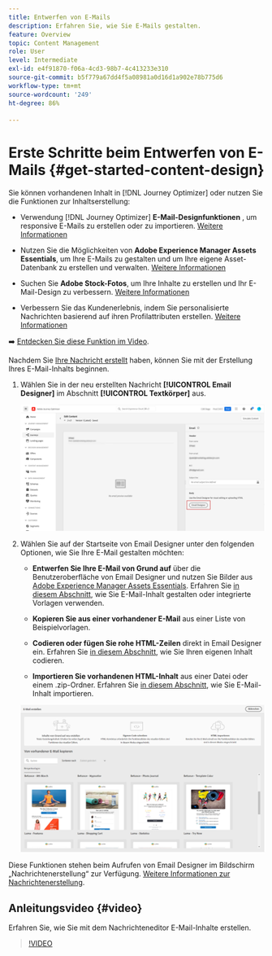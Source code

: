 ```yaml
---
title: Entwerfen von E-Mails
description: Erfahren Sie, wie Sie E-Mails gestalten.
feature: Overview
topic: Content Management
role: User
level: Intermediate
exl-id: e4f91870-f06a-4cd3-98b7-4c413233e310
source-git-commit: b5f779a67dd4f5a08981a0d16d1a902e78b775d6
workflow-type: tm+mt
source-wordcount: '249'
ht-degree: 86%

---
```


# Erste Schritte beim Entwerfen von E-Mails {#get-started-content-design}

Sie können vorhandenen Inhalt in [!DNL Journey Optimizer] oder nutzen Sie die Funktionen zur Inhaltserstellung:

* Verwendung [!DNL Journey Optimizer] **E-Mail-Designfunktionen** , um responsive E-Mails zu erstellen oder zu importieren. [Weitere Informationen](../design/create-email-content.md)

* Nutzen Sie die Möglichkeiten von **Adobe Experience Manager Assets Essentials**, um Ihre E-Mails zu gestalten und um Ihre eigene Asset-Datenbank zu erstellen und verwalten. [Weitere Informationen](../design/assets-essentials.md)

* Suchen Sie **Adobe Stock-Fotos**, um Ihre Inhalte zu erstellen und Ihr E-Mail-Design zu verbessern. [Weitere Informationen](../design/stock.md)

* Verbessern Sie das Kundenerlebnis, indem Sie personalisierte Nachrichten basierend auf ihren Profilattributen erstellen. [Weitere Informationen](../personalization/personalize.md)

➡️ [Entdecken Sie diese Funktion im Video](#video).

Nachdem Sie [Ihre Nachricht erstellt](../messages/get-started-content.md) haben, können Sie mit der Erstellung Ihres E-Mail-Inhalts beginnen.

1. Wählen Sie in der neu erstellten Nachricht **[!UICONTROL Email Designer]** im Abschnitt **[!UICONTROL Textkörper]** aus.

   ![](assets/import-html_1.png)

1. Wählen Sie auf der Startseite von Email Designer unter den folgenden Optionen, wie Sie Ihre E-Mail gestalten möchten:

   * **Entwerfen Sie Ihre E-Mail von Grund auf** über die Benutzeroberfläche von Email Designer und nutzen Sie Bilder aus [Adobe Experience Manager Assets Essentials](assets-essentials.md). Erfahren Sie [in diesem Abschnitt](create-email-content.md), wie Sie E-Mail-Inhalt gestalten oder integrierte Vorlagen verwenden.

   * **Kopieren Sie aus einer vorhandener E-Mail** aus einer Liste von Beispielvorlagen.

   * **Codieren oder fügen Sie rohe HTML-Zeilen** direkt in Email Designer ein. Erfahren Sie [in diesem Abschnitt](code-content.md), wie Sie Ihren eigenen Inhalt codieren.

   * **Importieren Sie vorhandenen HTML-Inhalt** aus einer Datei oder einem .zip-Ordner. Erfahren Sie [in diesem Abschnitt](existing-content.md), wie Sie E-Mail-Inhalt importieren.

   ![](assets/email_designer_25.png)

Diese Funktionen stehen beim Aufrufen von Email Designer im Bildschirm „Nachrichtenerstellung“ zur Verfügung. [Weitere Informationen zur Nachrichtenerstellung](../messages/get-started-content.md).


## Anleitungsvideo {#video}

Erfahren Sie, wie Sie mit dem Nachrichteneditor E-Mail-Inhalte erstellen.

>[!VIDEO](https://video.tv.adobe.com/v/334150?quality=12)